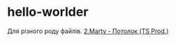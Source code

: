 # hello-worlder
Для різного роду файлів.
<a href="/sgkiev/2-marty-ts-prod?in=user-812705603/sets/nl" class="trackItem__trackTitle sc-link-dark sc-font-light">2.Marty - Потолок (TS Prod.)</a>

